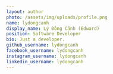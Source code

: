 ```yaml
---
layout: author
photo: /assets/img/uploads/profile.png
name: lydongcanh
display_name: Lý Đông Cảnh (Edward)
position: Software Developer
bio: Just a developer.
github_username: lydongcanh
facebook_username: lydongcanh
instagram_username: lydongcanh
linkedin_username: lydongcanh
---
```


